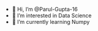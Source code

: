 - 👋 Hi, I’m @Parul-Gupta-16
- 👀 I’m interested in Data Science
- 🌱 I’m currently learning Numpy

<!---
Parul-Gupta-16/Parul-Gupta-16 is a ✨ special ✨ repository because its `README.md` (this file) appears on your GitHub profile.
You can click the Preview link to take a look at your changes.
--->
